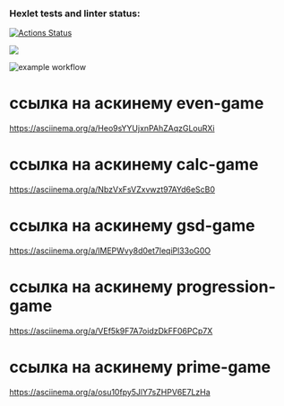 ### Hexlet tests and linter status:
[![Actions Status](https://github.com/Difuster/frontend-project-lvl1/workflows/hexlet-check/badge.svg)](https://github.com/Difuster/frontend-project-lvl1/actions)

<a href="https://codeclimate.com/github/codeclimate/codeclimate/maintainability"><img src="https://api.codeclimate.com/v1/badges/a99a88d28ad37a79dbf6/maintainability" /></a>

![example workflow](https://github.com/github/docs/actions/workflows/main.yml/badge.svg)

# ссылка на аскинему even-game
https://asciinema.org/a/Heo9sYYUjxnPAhZAqzGLouRXi

# ссылка на аскинему calc-game
https://asciinema.org/a/NbzVxFsVZxvwzt97AYd6eScB0

# ссылка на аскинему gsd-game
https://asciinema.org/a/lMEPWvy8d0et7leqiPl33oG0O

# ссылка на аскинему progression-game
https://asciinema.org/a/VEf5k9F7A7oidzDkFF06PCp7X

# ссылка на аскинему prime-game
https://asciinema.org/a/osu10fpy5JlY7sZHPV6E7LzHa